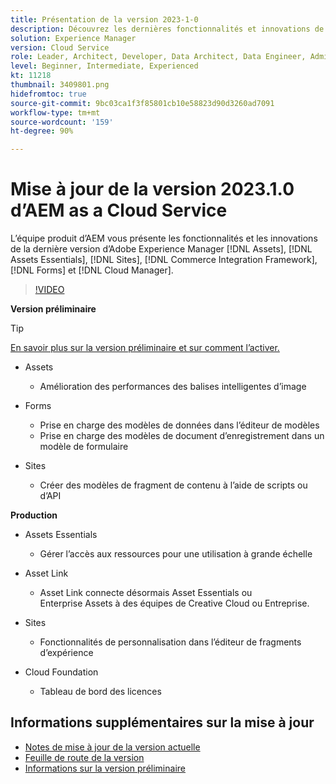 ```yaml
---
title: Présentation de la version 2023-1-0
description: Découvrez les dernières fonctionnalités et innovations de la version 2023-1-0 d’Adobe Experience Manager [!DNL Assets Essentials], [!DNL Sites], [!DNL Screens], [!DNL Forms] et [!DNL Cloud Foundation]
solution: Experience Manager
version: Cloud Service
role: Leader, Architect, Developer, Data Architect, Data Engineer, Admin, User
level: Beginner, Intermediate, Experienced
kt: 11218
thumbnail: 3409801.png
hidefromtoc: true
source-git-commit: 9bc03ca1f3f85801cb10e58823d90d3260ad7091
workflow-type: tm+mt
source-wordcount: '159'
ht-degree: 90%

---
```


# Mise à jour de la version 2023.1.0 d’AEM as a Cloud Service

L’équipe produit d’AEM vous présente les fonctionnalités et les innovations de la dernière version d’Adobe Experience Manager [!DNL Assets], [!DNL Assets Essentials], [!DNL Sites], [!DNL Commerce Integration Framework], [!DNL Forms] et [!DNL Cloud Manager].

>[!VIDEO](https://video.tv.adobe.com/v/3409801/?quality=12&learn=on)

**Version préliminaire**

>[!TIP]
>
>[En savoir plus sur la version préliminaire et sur comment l’activer.](https://experienceleague.adobe.com/docs/experience-manager-cloud-service/content/release-notes/prerelease.html?lang=fr)

* Assets
   * Amélioration des performances des balises intelligentes d’image

* Forms
   * Prise en charge des modèles de données dans l’éditeur de modèles
   * Prise en charge des modèles de document d’enregistrement dans un modèle de formulaire

* Sites
   * Créer des modèles de fragment de contenu à l’aide de scripts ou d’API

**Production**

* Assets Essentials
   * Gérer l’accès aux ressources pour une utilisation à grande échelle

* Asset Link
   * Asset Link connecte désormais Asset Essentials ou Enterprise Assets à des équipes de Creative Cloud ou Entreprise.

* Sites
   * Fonctionnalités de personnalisation dans l’éditeur de fragments d’expérience

* Cloud Foundation
   * Tableau de bord des licences

<!--- Have questions about the release?  Discuss the release in [Experience League Communities](https://adobe.ly/3paYDAo) --->

## Informations supplémentaires sur la mise à jour

* [Notes de mise à jour de la version actuelle](https://experienceleague.adobe.com/docs/experience-manager-cloud-service/content/release-notes/home.html?lang=fr)
* [Feuille de route de la version](https://experienceleague.adobe.com/docs/experience-manager-release-information/aem-release-updates/update-releases-roadmap.html?lang=fr)
* [Informations sur la version préliminaire](https://experienceleague.adobe.com/docs/experience-manager-cloud-service/content/release-notes/prerelease.html?lang=fr)